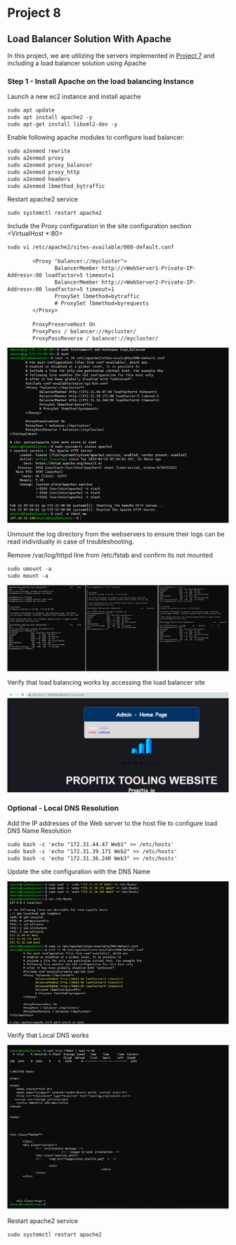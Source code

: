 # Project 8

## Load Balancer Solution With Apache

In this project, we are utilizing the servers implemented in [Project 7](../project_7_files/project_7.md) and including a load balancer solution using Apache

### Step 1 - Install Apache on the load balancing Instance
Launch a new ec2 instance and install apache
```
sudo apt update
sudo apt install apache2 -y
sudo apt-get install libxml2-dev -y
```

Enable following  apache modules to configure load balancer:
```
sudo a2enmod rewrite
sudo a2enmod proxy
sudo a2enmod proxy_balancer
sudo a2enmod proxy_http
sudo a2enmod headers
sudo a2enmod lbmethod_bytraffic
```

Restart apache2 service
```
sudo systemctl restart apache2
```

Include the Proxy configuration in the site configuration section <VirtualHost *:80>  </VirtualHost>

```
sudo vi /etc/apache2/sites-available/000-default.conf

		<Proxy "balancer://mycluster">
			   BalancerMember http://<WebServer1-Private-IP-Address>:80 loadfactor=5 timeout=1
			   BalancerMember http://<WebServer2-Private-IP-Address>:80 loadfactor=5 timeout=1
			   ProxySet lbmethod=bytraffic
			   # ProxySet lbmethod=byrequests
		</Proxy>

		ProxyPreserveHost On
		ProxyPass / balancer://mycluster/
		ProxyPassReverse / balancer://mycluster/
```
![load_balancer_apache2_status](screenshots/load_balancer_apache2_status.png)

Unmount the log directory from the webservers to ensure their logs can be read individually in case of troubleshooting.


Remove /var/log/httpd line from /etc/fstab and confirm its not mounted
```
sudo umount -a
sudo mount -a
```
![log_mount_removed](screenshots/log_mount_removed.png)


Verify that load balancing works by accessing the load balancer site

![loadbalancer_page](screenshots/loadbalancer_page.png)


### Optional - Local DNS Resolution
Add the IP addresses of the Web server to the host file to configure load DNS Name Resolution
```
sudo bash -c 'echo "172.31.44.47 Web1" >> /etc/hosts'
sudo bash -c 'echo "172.31.39.171 Web2" >> /etc/hosts'
sudo bash -c 'echo "172.31.36.240 Web3" >> /etc/hosts'
```

Update the site configuration with the DNS Name

![update_etc_hosts](screenshots/update_etc_hosts.png)

Verify that Local DNS works

![curl_hostname](screenshots/curl_hostname.png)

Restart apache2 service
```
sudo systemctl restart apache2
```